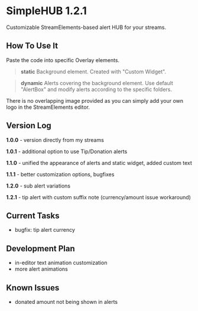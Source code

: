 # SimpleHUB 1.2.1
Customizable StreamElements-based alert HUB for your streams. 

## How To Use It
Paste the code into specific Overlay elements.

> **static**
> Background element. Created with "Custom Widget".

> **dynamic**
> Alerts covering the background element. Use default "AlertBox" and modify alerts according to the specific folders.

There is no overlapping image provided as you can simply add your own logo in the StreamElements editor.

## Version Log
**1.0.0** - version directly from my streams

**1.0.1** - additional option to use Tip/Donation alerts

**1.1.0** - unified the appearance of alerts and static widget, added custom text

**1.1.1** - better customization options, bugfixes

**1.2.0** - sub alert variations

**1.2.1** - tip alert with custom suffix note (currency/amount issue workaround)

## Current Tasks
* bugfix: tip alert currency

## Development Plan
* in-editor text animation customization
* more alert animations

## Known Issues
* donated amount not being shown in alerts